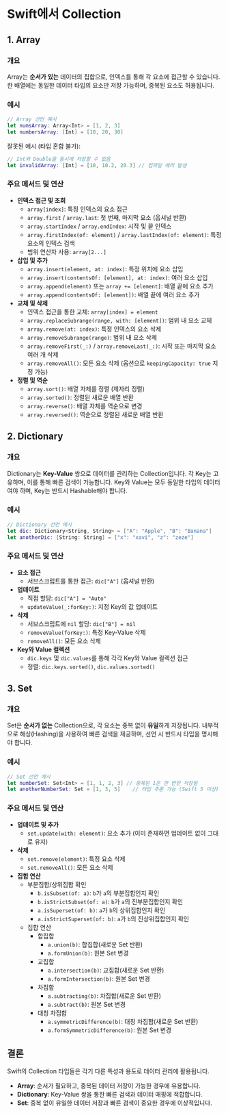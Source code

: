 # Swift에서 Collection

## 1. Array

### 개요
Array는 **순서가 있는** 데이터의 집합으로, 인덱스를 통해 각 요소에 접근할 수 있습니다. 한 배열에는 동일한 데이터 타입의 요소만 저장 가능하며, 중복된 요소도 허용됩니다.

### 예시
```swift
// Array 선언 예시
let numsArray: Array<Int> = [1, 2, 3]
let numbersArray: [Int] = [10, 20, 30]
```

잘못된 예시 (타입 혼합 불가):

```swift
// Int와 Double을 동시에 저장할 수 없음
let invalidArray: [Int] = [10, 10.2, 20.3] // 컴파일 에러 발생
```

### 주요 메서드 및 연산

- **인덱스 접근 및 조회**
  - `array[index]`: 특정 인덱스의 요소 접근
  - `array.first` / `array.last`: 첫 번째, 마지막 요소 (옵셔널 반환)
  - `array.startIndex` / `array.endIndex`: 시작 및 끝 인덱스
  - `array.firstIndex(of: element)` / `array.lastIndex(of: element)`: 특정 요소의 인덱스 검색
  - 범위 연산자 사용: `array[2...]`
- **삽입 및 추가**
  - `array.insert(element, at: index)`: 특정 위치에 요소 삽입
  - `array.insert(contentsOf: [element], at: index)`: 여러 요소 삽입
  - `array.append(element)` 또는 `array += [element]`: 배열 끝에 요소 추가
  - `array.append(contentsOf: [element])`: 배열 끝에 여러 요소 추가
- **교체 및 삭제**
  - 인덱스 접근을 통한 교체: `array[index] = element`
  - `array.replaceSubrange(range, with: [element])`: 범위 내 요소 교체
  - `array.remove(at: index)`: 특정 인덱스의 요소 삭제
  - `array.removeSubrange(range)`: 범위 내 요소 삭제
  - `array.removeFirst(_:)` / `array.removeLast(_:)`: 시작 또는 마지막 요소 여러 개 삭제
  - `array.removeAll()`: 모든 요소 삭제
      (옵션으로 `keepingCapacity: true` 지정 가능)
- **정렬 및 역순**
  - `array.sort()`: 배열 자체를 정렬 (제자리 정렬)
  - `array.sorted()`: 정렬된 새로운 배열 반환
  - `array.reverse()`: 배열 자체를 역순으로 변경
  - `array.reversed()`: 역순으로 정렬된 새로운 배열 반환

## 2. Dictionary

### 개요

Dictionary는 **Key-Value** 쌍으로 데이터를 관리하는 Collection입니다. 각 Key는 고유하며, 이를 통해 빠른 검색이 가능합니다. Key와 Value는 모두 동일한 타입의 데이터여야 하며, Key는 반드시 Hashable해야 합니다.

### 예시

```swift
// Dictionary 선언 예시
let dic: Dictionary<String, String> = ["A": "Apple", "B": "Banana"]
let anotherDic: [String: String] = ["x": "xavi", "z": "zeze"]
```

### 주요 메서드 및 연산

- **요소 접근**
  - 서브스크립트를 통한 접근: `dic["A"]`
      (옵셔널 반환)
- **업데이트**
  - 직접 할당: `dic["A"] = "Auto"`
  - `updateValue(_:forKey:)`: 지정 Key의 값 업데이트
- **삭제**
  - 서브스크립트에 `nil` 할당: `dic["B"] = nil`
  - `removeValue(forKey:)`: 특정 Key-Value 삭제
  - `removeAll()`: 모든 요소 삭제
- **Key와 Value 컬렉션**
  - `dic.keys` 및 `dic.values`를 통해 각각 Key와 Value 컬렉션 접근
  - 정렬: `dic.keys.sorted()`, `dic.values.sorted()`

## 3. Set

### 개요

Set은 **순서가 없는** Collection으로, 각 요소는 중복 없이 **유일**하게 저장됩니다. 내부적으로 해싱(Hashing)을 사용하여 빠른 검색을 제공하며, 선언 시 반드시 타입을 명시해야 합니다.

### 예시

```swift
// Set 선언 예시
let numberSet: Set<Int> = [1, 1, 2, 3] // 중복된 1은 한 번만 저장됨
let anotherNumberSet: Set = [1, 3, 5]    // 타입 추론 가능 (Swift 5 이상)
```

### 주요 메서드 및 연산

- **업데이트 및 추가**
  - `set.update(with: element)`: 요소 추가
      (이미 존재하면 업데이트 없이 그대로 유지)
- **삭제**
  - `set.remove(element)`: 특정 요소 삭제
  - `set.removeAll()`: 모든 요소 삭제
- **집합 연산**
  - 부분집합/상위집합 확인
    - `b.isSubset(of: a)`: `b`가 `a`의 부분집합인지 확인
    - `b.isStrictSubset(of: a)`: `b`가 `a`의 진부분집합인지 확인
    - `a.isSuperset(of: b)`: `a`가 `b`의 상위집합인지 확인
    - `a.isStrictSuperset(of: b)`: `a`가 `b`의 진상위집합인지 확인
  - 집합 연산
    - 합집합
      - `a.union(b)`: 합집합(새로운 Set 반환)
      - `a.formUnion(b)`: 원본 Set 변경
    - 교집합
      - `a.intersection(b)`: 교집합(새로운 Set 반환)
      - `a.formIntersection(b)`: 원본 Set 변경
    - 차집합
      - `a.subtracting(b)`: 차집합(새로운 Set 반환)
      - `a.subtract(b)`: 원본 Set 변경
    - 대칭 차집합
      - `a.symmetricDifference(b)`: 대칭 차집합(새로운 Set 반환)
      - `a.formSymmetricDifference(b)`: 원본 Set 변경

## 결론

Swift의 Collection 타입들은 각기 다른 특성과 용도로 데이터 관리에 활용됩니다.

- **Array**: 순서가 필요하고, 중복된 데이터 저장이 가능한 경우에 유용합니다.
- **Dictionary**: Key-Value 쌍을 통한 빠른 검색과 데이터 매핑에 적합합니다.
- **Set**: 중복 없이 유일한 데이터 저장과 빠른 검색이 중요한 경우에 이상적입니다.